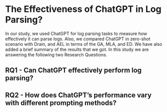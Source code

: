 # The Effectiveness of ChatGPT in Log Parsing?
In our study, we used ChatGPT for log parsing tasks to measure how effectively it can parse logs. Also, we compared ChatGPT in zero-shot scenario with Drain, and AEL in terms of the GA, MLA, and ED. We have also added a brief summary of the results that we got. In this study we are answering the following two Research Questions.

## RQ1 - Can ChatGPT effectively perform log parsing?
## RQ2 - How does ChatGPT’s performance vary with different prompting methods?
